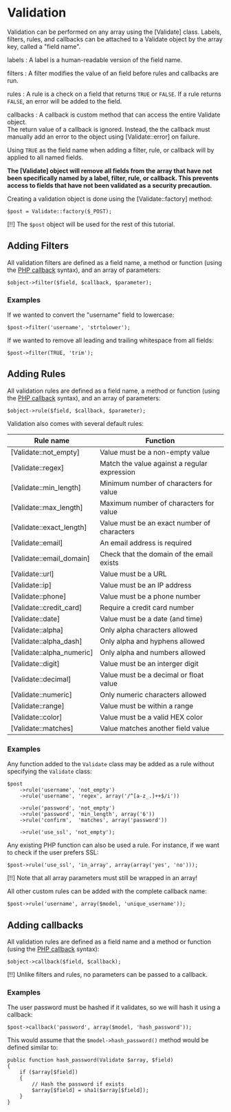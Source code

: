 # Validation

Validation can be performed on any array using the [Validate] class. Labels, filters, rules, and callbacks can be attached to a Validate object by the array key, called a "field name".

labels
:  A label is a human-readable version of the field name.

filters
:  A filter modifies the value of an field before rules and callbacks are run.

rules
:  A rule is a check on a field that returns `TRUE` or `FALSE`. If a rule
   returns `FALSE`, an error will be added to the field.

callbacks
:  A callback is custom method that can access the entire Validate object.  
   The return value of a callback is ignored. Instead, the the callback must
   manually add an error to the object using [Validate::error] on failure.

Using `TRUE` as the field name when adding a filter, rule, or callback will by applied to all named fields.

**The [Validate] object will remove all fields from the array that have not been specifically named by a label, filter, rule, or callback. This prevents access to fields that have not been validated as a security precaution.**

Creating a validation object is done using the [Validate::factory] method:

    $post = Validate::factory($_POST);

[!!] The `$post` object will be used for the rest of this tutorial.

## Adding Filters

All validation filters are defined as a field name, a method or function (using the [PHP callback](http://php.net/callback) syntax), and an array of parameters:

    $object->filter($field, $callback, $parameter);

### Examples

If we wanted to convert the "username" field to lowercase:

    $post->filter('username', 'strtolower');

If we wanted to remove all leading and trailing whitespace from all fields:

    $post->filter(TRUE, 'trim');

## Adding Rules

All validation rules are defined as a field name, a method or function (using the [PHP callback](http://php.net/callback) syntax), and an array of parameters:

    $object->rule($field, $callback, $parameter);

Validation also comes with several default rules:

Rule name                 | Function
------------------------- |-------------------------------------------------
[Validate::not_empty]     | Value must be a non-empty value
[Validate::regex]         | Match the value against a regular expression
[Validate::min_length]    | Minimum number of characters for value
[Validate::max_length]    | Maximum number of characters for value
[Validate::exact_length]  | Value must be an exact number of characters
[Validate::email]         | An email address is required
[Validate::email_domain]  | Check that the domain of the email exists
[Validate::url]           | Value must be a URL
[Validate::ip]            | Value must be an IP address
[Validate::phone]         | Value must be a phone number
[Validate::credit_card]   | Require a credit card number
[Validate::date]          | Value must be a date (and time)
[Validate::alpha]         | Only alpha characters allowed
[Validate::alpha_dash]    | Only alpha and hyphens allowed
[Validate::alpha_numeric] | Only alpha and numbers allowed
[Validate::digit]         | Value must be an interger digit
[Validate::decimal]       | Value must be a decimal or float value
[Validate::numeric]       | Only numeric characters allowed
[Validate::range]         | Value must be within a range
[Validate::color]         | Value must be a valid HEX color
[Validate::matches]       | Value matches another field value

### Examples

Any function added to the `Validate` class may be added as a rule without specifying the `Validate` class:

    $post
        ->rule('username', 'not_empty')
        ->rule('username', 'regex', array('/^[a-z_.]++$/i'))

        ->rule('password', 'not_empty')
        ->rule('password', 'min_length', array('6'))
        ->rule('confirm',  'matches', array('password'))

        ->rule('use_ssl', 'not_empty');

Any existing PHP function can also be used a rule. For instance, if we want to check if the user prefers SSL:

    $post->rule('use_ssl', 'in_array', array(array('yes', 'no')));

[!!] Note that all array parameters must still be wrapped in an array!

All other custom rules can be added with the complete callback name:

    $post->rule('username', array($model, 'unique_username'));

## Adding callbacks

All validation rules are defined as a field name and a method or function (using the [PHP callback](http://php.net/callback) syntax):

    $object->callback($field, $callback);

[!!] Unlike filters and rules, no parameters can be passed to a callback.

### Examples

The user password must be hashed if it validates, so we will hash it using a callback:

    $post->callback('password', array($model, 'hash_password'));

This would assume that the `$model->hash_password()` method would be defined similar to:

    public function hash_password(Validate $array, $field)
    {
        if ($array[$field])
        {
            // Hash the password if exists
            $array[$field] = sha1($array[$field]);
        }
    }

